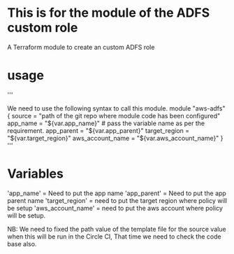 # This is for the module of the ADFS custom role
   A Terraform module to create an custom ADFS role  

# usage 
  '''

  
  We need to use the following syntax to call this module.
  module "aws-adfs" {
     source            = "path of the git repo where module code has been configured"
     app_name          = "${var.app_name}"  # pass the variable name as per the requirement.
     app_parent        = "${var.app_parent}"
     target_region     =  "${var.target_region}"
     aws_account_name  =  "${var.aws_account_name}"
}
  '''
 

# Variables

  'app_name' = Need to put the app name 
  'app_parent' = Need to put the app parent name 
  'target_region' = need to put the target region where policy will be setup 
  'aws_account_name' = need to put the aws account where policy will be setup.



 NB: We need to fixed the path value of the template file for the source value
    when this will be run in the Circle CI, That time we need to check the code
    base also.
